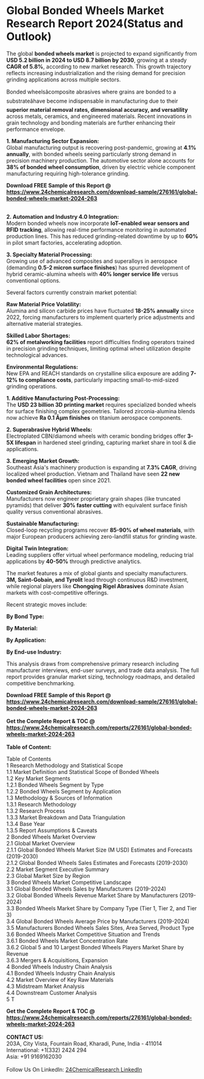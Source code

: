 <h1>Global Bonded Wheels Market Research Report 2024(Status and Outlook)</h1><p>The global <strong>bonded wheels market</strong> is projected to expand significantly from <strong>USD 5.2 billion in 2024 to USD 8.7 billion by 2030</strong>, growing at a steady <strong>CAGR of 5.8%</strong>, according to new market research. This growth trajectory reflects increasing industrialization and the rising demand for precision grinding applications across multiple sectors.</p><p>Bonded wheelsâcomposite abrasives where grains are bonded to a substrateâhave become indispensable in manufacturing due to their <strong>superior material removal rates, dimensional accuracy, and versatility</strong> across metals, ceramics, and engineered materials. Recent innovations in grain technology and bonding materials are further enhancing their performance envelope.</p><p><strong>1. Manufacturing Sector Expansion:</strong><br>
Global manufacturing output is recovering post-pandemic, growing at <strong>4.1% annually</strong>, with bonded wheels seeing particularly strong demand in precision machinery production. The automotive sector alone accounts for <strong>38% of bonded wheel consumption</strong>, driven by electric vehicle component manufacturing requiring high-tolerance grinding.</p><div><b>Download FREE Sample of this Report @ 
            <a href="https://www.24chemicalresearch.com/download-sample/276161/global-bonded-wheels-market-2024-263">
            https://www.24chemicalresearch.com/download-sample/276161/global-bonded-wheels-market-2024-263</a></b></div><br><p><strong>2. Automation and Industry 4.0 Integration:</strong><br>
Modern bonded wheels now incorporate <strong>IoT-enabled wear sensors and RFID tracking</strong>, allowing real-time performance monitoring in automated production lines. This has reduced grinding-related downtime by up to <strong>60%</strong> in pilot smart factories, accelerating adoption.</p><p><strong>3. Specialty Material Processing:</strong><br>
Growing use of advanced composites and superalloys in aerospace (demanding <strong>0.5-2 micron surface finishes</strong>) has spurred development of hybrid ceramic-alumina wheels with <strong>40% longer service life</strong> versus conventional options.</p><p>Several factors currently constrain market potential:</p><p><strong>Raw Material Price Volatility:</strong><br>
	Alumina and silicon carbide prices have fluctuated <strong>18-25% annually</strong> since 2022, forcing manufacturers to implement quarterly price adjustments and alternative material strategies.</p><p><strong>Skilled Labor Shortages:</strong><br>
	<strong>62% of metalworking facilities</strong> report difficulties finding operators trained in precision grinding techniques, limiting optimal wheel utilization despite technological advances.</p><p><strong>Environmental Regulations:</strong><br>
	New EPA and REACH standards on crystalline silica exposure are adding <strong>7-12% to compliance costs</strong>, particularly impacting small-to-mid-sized grinding operations.</p><p><strong>1. Additive Manufacturing Post-Processing:</strong><br>
The <strong>USD 23 billion 3D printing market</strong> requires specialized bonded wheels for surface finishing complex geometries. Tailored zirconia-alumina blends now achieve <strong>Ra 0.1 Âµm finishes</strong> on titanium aerospace components.</p><p><strong>2. Superabrasive Hybrid Wheels:</strong><br>
Electroplated CBN/diamond wheels with ceramic bonding bridges offer <strong>3-5X lifespan</strong> in hardened steel grinding, capturing market share in tool &amp; die applications.</p><p><strong>3. Emerging Market Growth:</strong><br>
Southeast Asia's machinery production is expanding at <strong>7.3% CAGR</strong>, driving localized wheel production. Vietnam and Thailand have seen <strong>22 new bonded wheel facilities</strong> open since 2021.</p><p><strong>Customized Grain Architectures:</strong><br>
	Manufacturers now engineer proprietary grain shapes (like truncated pyramids) that deliver <strong>30% faster cutting</strong> with equivalent surface finish quality versus conventional abrasives.</p><p><strong>Sustainable Manufacturing:</strong><br>
	Closed-loop recycling programs recover <strong>85-90% of wheel materials</strong>, with major European producers achieving zero-landfill status for grinding waste.</p><p><strong>Digital Twin Integration:</strong><br>
	Leading suppliers offer virtual wheel performance modeling, reducing trial applications by <strong>40-50%</strong> through predictive analytics.</p><p>The market features a mix of global giants and specialty manufacturers. <strong>3M, Saint-Gobain, and Tyrolit</strong> lead through continuous R&amp;D investment, while regional players like <strong>Chongqing Rigel Abrasives</strong> dominate Asian markets with cost-competitive offerings.</p><p>Recent strategic moves include:</p><p><strong>By Bond Type:</strong></p><p><strong>By Material:</strong></p><p><strong>By Application:</strong></p><p><strong>By End-use Industry:</strong></p><p>This analysis draws from comprehensive primary research including manufacturer interviews, end-user surveys, and trade data analysis. The full report provides granular market sizing, technology roadmaps, and detailed competitive benchmarking.</p><div><b>Download FREE Sample of this Report @ 
            <a href="https://www.24chemicalresearch.com/download-sample/276161/global-bonded-wheels-market-2024-263">
            https://www.24chemicalresearch.com/download-sample/276161/global-bonded-wheels-market-2024-263</a></b></div><br><div><b>Get the Complete Report & TOC @ 
            <a href="https://www.24chemicalresearch.com/reports/276161/global-bonded-wheels-market-2024-263">
            https://www.24chemicalresearch.com/reports/276161/global-bonded-wheels-market-2024-263</a></b></div><br>
            <b>Table of Content:</b><p>Table of Contents<br />
1 Research Methodology and Statistical Scope<br />
1.1 Market Definition and Statistical Scope of Bonded Wheels<br />
1.2 Key Market Segments<br />
1.2.1 Bonded Wheels Segment by Type<br />
1.2.2 Bonded Wheels Segment by Application<br />
1.3 Methodology & Sources of Information<br />
1.3.1 Research Methodology<br />
1.3.2 Research Process<br />
1.3.3 Market Breakdown and Data Triangulation<br />
1.3.4 Base Year<br />
1.3.5 Report Assumptions & Caveats<br />
2 Bonded Wheels Market Overview<br />
2.1 Global Market Overview<br />
2.1.1 Global Bonded Wheels Market Size (M USD) Estimates and Forecasts (2019-2030)<br />
2.1.2 Global Bonded Wheels Sales Estimates and Forecasts (2019-2030)<br />
2.2 Market Segment Executive Summary<br />
2.3 Global Market Size by Region<br />
3 Bonded Wheels Market Competitive Landscape<br />
3.1 Global Bonded Wheels Sales by Manufacturers (2019-2024)<br />
3.2 Global Bonded Wheels Revenue Market Share by Manufacturers (2019-2024)<br />
3.3 Bonded Wheels Market Share by Company Type (Tier 1, Tier 2, and Tier 3)<br />
3.4 Global Bonded Wheels Average Price by Manufacturers (2019-2024)<br />
3.5 Manufacturers Bonded Wheels Sales Sites, Area Served, Product Type<br />
3.6 Bonded Wheels Market Competitive Situation and Trends<br />
3.6.1 Bonded Wheels Market Concentration Rate<br />
3.6.2 Global 5 and 10 Largest Bonded Wheels Players Market Share by Revenue<br />
3.6.3 Mergers & Acquisitions, Expansion<br />
4 Bonded Wheels Industry Chain Analysis<br />
4.1 Bonded Wheels Industry Chain Analysis<br />
4.2 Market Overview of Key Raw Materials<br />
4.3 Midstream Market Analysis<br />
4.4 Downstream Customer Analysis<br />
5 T</p><div><b>Get the Complete Report & TOC @ 
            <a href="https://www.24chemicalresearch.com/reports/276161/global-bonded-wheels-market-2024-263">
            https://www.24chemicalresearch.com/reports/276161/global-bonded-wheels-market-2024-263</a></b></div><br><b>CONTACT US:</b><br>
            203A, City Vista, Fountain Road, Kharadi, Pune, India - 411014<br>
            International: +1(332) 2424 294<br>
            Asia: +91 9169162030 <br><br>
            Follow Us On LinkedIn: <a href="https://www.linkedin.com/company/24chemicalresearch/">24ChemicalResearch LinkedIn</a>